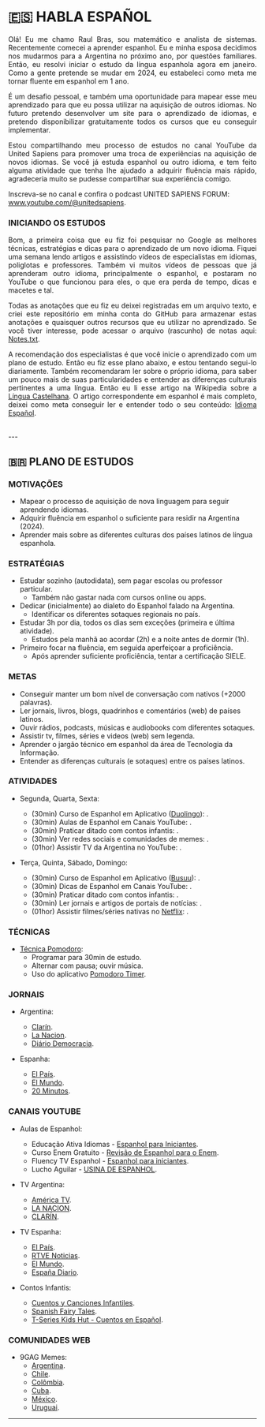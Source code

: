 # :es: HABLA ESPAÑOL

<p align="justify">Olá! Eu me chamo Raul Bras, sou matemático e analista de sistemas. Recentemente comecei a aprender espanhol. Eu e minha esposa decidimos nos mudarmos para a Argentina no próximo ano, por questões familiares. Então, eu resolvi iniciar o estudo da língua espanhola agora em janeiro. Como a gente pretende se mudar em 2024, eu estabeleci como meta me tornar fluente em espanhol em 1 ano.</p>

<p align="justify">É um desafio pessoal, e também uma oportunidade para mapear esse meu aprendizado para que eu possa utilizar na aquisição de outros idiomas. No futuro pretendo desenvolver um site para o aprendizado de idiomas, e pretendo disponibilizar gratuitamente todos os cursos que eu conseguir implementar.</p>

<p align="justify">Estou compartilhando meu processo de estudos no canal YouTube da United Sapiens para promover uma troca de experiências na aquisição de novos idiomas. Se você já estuda espanhol ou outro idioma, e tem feito alguma atividade que tenha lhe ajudado a adquirir fluência mais rápido, agradeceria muito se pudesse compartilhar sua experiência comigo.</p>

Inscreva-se no canal e confira o podcast UNITED SAPIENS FORUM: <a href="https://www.youtube.com/@unitedsapiens">www.youtube.com/@unitedsapiens</a>.


### INICIANDO OS ESTUDOS

<p align="justify">Bom, a primeira coisa que eu fiz foi pesquisar no Google as melhores técnicas, estratégias e dicas para o aprendizado de um novo idioma. Fiquei uma semana lendo artigos e assistindo vídeos de especialistas em idiomas, poliglotas e professores. Também vi muitos vídeos de pessoas que já aprenderam outro idioma, principalmente o espanhol, e postaram no YouTube o que funcionou para eles, o que era perda de tempo, dicas e macetes e tal.</p>

<p align="justify">Todas as anotações que eu fiz eu deixei registradas em um arquivo texto, e criei este repositório em minha conta do GitHub para armazenar estas anotações e quaisquer outros recursos que eu utilizar no aprendizado. Se você tiver interesse, pode acessar o arquivo (rascunho) de notas aqui: <a href="https://github.com/tecnolista/habla-espanol/blob/main/NOTES.txt">Notes.txt</a>.</p>

<p align="justify">A recomendação dos especialistas é que você inicie o aprendizado com um plano de estudo. Então eu fiz esse plano abaixo, e estou tentando segui-lo diariamente. Também recomendaram ler sobre o próprio idioma, para saber um pouco mais de suas particularidades e entender as diferenças culturais pertinentes a uma língua. Então eu li esse artigo na Wikipedia sobre a <a href="https://pt.wikipedia.org/wiki/L%C3%ADngua_castelhana">Língua Castelhana</a>. O artigo correspondente em espanhol é mais completo, deixei como meta conseguir ler e entender todo o seu conteúdo: <a href="https://es.wikipedia.org/wiki/Idioma_espa%C3%B1ol">Idioma Español</a>.</p>

<br/>
---
<br/>


## :brazil: PLANO DE ESTUDOS

### MOTIVAÇÕES

* Mapear o processo de aquisição de nova linguagem para seguir aprendendo idiomas.
* Adquirir fluência em espanhol o suficiente para residir na Argentina (2024).
* Aprender mais sobre as diferentes culturas dos países latinos de língua espanhola.



### ESTRATÉGIAS

* Estudar sozinho (autodidata), sem pagar escolas ou professor particular.
    - Também não gastar nada com cursos online ou apps.
* Dedicar (inicialmente) ao dialeto do Espanhol falado na Argentina.
    - Identificar os diferentes sotaques regionais no país.
* Estudar 3h por dia, todos os dias sem exceções (primeira e última atividade).
    - Estudos pela manhã ao acordar (2h) e a noite antes de dormir (1h).
* Primeiro focar na fluência, em seguida aperfeiçoar a proficiência.
    - Após aprender suficiente proficiência, tentar a certificação SIELE.



### METAS

* Conseguir manter um bom nível de conversação com nativos (+2000 palavras).
* Ler jornais, livros, blogs, quadrinhos e comentários (web) de países latinos.
* Ouvir rádios, podcasts, músicas e audiobooks com diferentes sotaques.
* Assistir tv, filmes, séries e videos (web) sem legenda.
* Aprender o jargão técnico em espanhol da área de Tecnologia da Informação.
* Entender as diferenças culturais (e sotaques) entre os países latinos.



### ATIVIDADES

* Segunda, Quarta, Sexta:
    - (30min) Curso de Espanhol em Aplicativo ([Duolingo](https://pt.duolingo.com/)): .
    - (30min) Aulas de Espanhol em Canais YouTube: .
    - (30min) Praticar ditado com contos infantis: .
    - (30min) Ver redes sociais e comunidades de memes: .
    - (01hor) Assistir TV da Argentina no YouTube: .

* Terça, Quinta, Sábado, Domingo:
    - (30min) Curso de Espanhol em Aplicativo ([Busuu](https://www.busuu.com/pt)): .
    - (30min) Dicas de Espanhol em Canais YouTube: .
    - (30min) Praticar ditado com contos infantis: .
    - (30min) Ler jornais e artigos de portais de notícias: .
    - (01hor) Assistir filmes/séries nativas no [Netflix](https://www.netflix.com/browse/original-audio/100396/es?so=az): .



### TÉCNICAS

* [Técnica Pomodoro](https://pt.wikipedia.org/wiki/T%C3%A9cnica_pomodoro):
    - Programar para 30min de estudo.
    - Alternar com pausa; ouvir música.
    - Uso do aplicativo [Pomodoro Timer](https://play.google.com/store/apps/details?id=com.pomodrone.app).



### JORNAIS

* Argentina:
    - [Clarín](https://www.clarin.com/).
    - [La Nacion](https://www.lanacion.com.ar/).
    - [Diário Democracia](https://www.diariodemocracia.com/).

* Espanha:
    - [El País](https://elpais.com/).
    - [El Mundo](https://www.elmundo.es/).
    - [20 Minutos](https://www.20minutos.es/).



### CANAIS YOUTUBE

* Aulas de Espanhol:
    - Educação Ativa Idiomas - [Espanhol para Iniciantes](https://www.youtube.com/watch?v=8F7Wm5ajpFA&list=PL4522A1CF5E79AC16).
    - Curso Enem Gratuito - [Revisão de Espanhol para o Enem](https://www.youtube.com/watch?v=mRHjGmvrarI&list=PLQVUQftDIJQH4apoO4epmkMg6sxeCLEf5).
    - Fluency TV Espanhol - [Espanhol para iniciantes](https://www.youtube.com/watch?v=38trVPMQmOY&list=PLlSAkdWPPRKrYVq4yCqPnuRLPd6rh0pzZ).
    - Lucho Aguilar - [USINA DE ESPANHOL](https://www.youtube.com/@USINADEESPANHOL).

* TV Argentina:
    - [América TV](https://www.youtube.com/@americaenvivo).
    - [LA NACION](https://www.youtube.com/@lanacion).
    - [CLARÍN](https://www.youtube.com/@clarincom).

* TV Espanha:
    - [El País](https://www.youtube.com/@elpais).
    - [RTVE Noticias](https://www.youtube.com/@rtvenoticias).
    - [El Mundo](https://www.youtube.com/@elmundo).
    - [España Diario](https://www.youtube.com/@EspanaDiario).

* Contos Infantis:
    - [Cuentos y Canciones Infantiles](https://www.youtube.com/@FairyTalesSpanish).
    - [Spanish Fairy Tales](https://www.youtube.com/@SpanishFairyTales).
    - [T-Series Kids Hut - Cuentos en Español](https://www.youtube.com/@TSeriesKidsHutCuentosenEspanol).



### COMUNIDADES WEB

* 9GAG Memes:
    - [Argentina](https://9gag.com/tag/argentina).
    - [Chile](https://9gag.com/tag/chile).
    - [Colômbia](https://9gag.com/tag/colombia).
    - [Cuba](https://9gag.com/tag/cuba).
    - [México](https://9gag.com/tag/mexico).
    - [Uruguai](https://9gag.com/tag/uruguay).

- - -
<br/>
